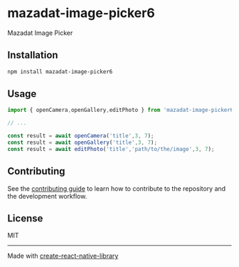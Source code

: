 # mazadat-image-picker6

Mazadat Image Picker

## Installation

```sh
npm install mazadat-image-picker6
```

## Usage

```js
import { openCamera,openGallery,editPhoto } from 'mazadat-image-picker6';

// ...

const result = await openCamera('title',3, 7);
const result = await openGallery('title',3, 7);
const result = await editPhoto('title','path/to/the/image',3, 7);
```

## Contributing

See the [contributing guide](CONTRIBUTING.md) to learn how to contribute to the repository and the development workflow.

## License

MIT

---

Made with [create-react-native-library](https://github.com/callstack/react-native-builder-bob)
